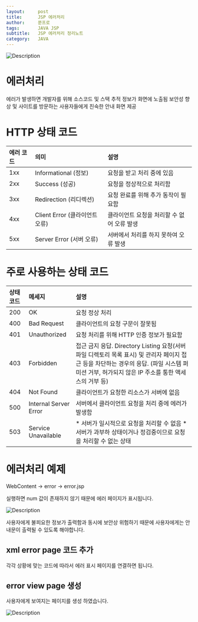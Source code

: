 ```yaml
---
layout:     post
title:      JSP 에러처리
author:     쭌프로
tags:       JAVA JSP
subtitle:   JSP 에러처리 정리노트
category:   JAVA
---
```


<!-- Start Writing Below in Markdown -->

![Description](https://alalstjr.github.io/jjunpro.github.io/img/java_bg.png)

# 에러처리

에러가 발생하면 개발자를 위해 소스코드 및 스택 추적 정보가 화면에 노출됨
보안성 향상 및 사이트를 방문하는 사용자들에게 친숙한 안내 화면 제공

# HTTP 상태 코드

| 에러 코드 | 의미 | 설명 |
| :--- | :--- | :--- |
| 1xx | Informational (정보) | 요청을 받고 처리 중에 있음 |
| 2xx | Success (성공) | 요청을 정상적으로 처리함 |
| 3xx | Redirection (리디렉션) | 요청 완료를 위해 추가 동작이 필요함 |
| 4xx | Client Error (클라이언트 오류) | 클라이언트 요청을 처리할 수 없어 오류 발생 |
| 5xx | Server Error (서버 오류) | 서버에서 처리를 하지 못하여 오류 발생 |

# 주로 사용하는 상태 코드

| 상태 코드 | 메세지 | 설명 |
| :--- | :--- | :--- |
| 200 | OK | 요청 정상 처리 |
| 400 | Bad Request | 클라이언트의 요청 구문이 잘못됨 |
| 401 | Unauthorized | 요청 처리를 위해 HTTP 인증 정보가 필요함 |
| 403 | Forbidden | 접근 금지 응답. Directory Listing 요청(서버 파일 디렉토리 목록 표시) 및 관리자 페이지 접근 등을 차단하는 경우의 응답. (파일 시스템 퍼미션 거부, 허가되지 않은 IP 주소를 통한 액세스의 거부 등) |
| 404 | Not Found | 클라이언트가 요청한 리소스가 서버에 없음 |
| 500 | Internal Server Error | 서버에서 클라이언트 요청을 처리 중에 에러가 발생함 |
| 503 | Service Unavailable | * 서버가 일시적으로 요청을 처리할 수 없음 * 서버가 과부하 상태이거나 정검중이므로 요청을 처리할 수 없는 상태 |

# 에러처리 예제

<script src="https://gist.github.com/alalstjr/8412f5dedb36952f588a48be276f7777.js"></script>

WebContent -> error -> error.jsp

실행하면 num 값이 존재하지 않기 때문에 에러 페이지가 표시됩니다.

![Description](https://alalstjr.github.io/jjunpro.github.io/img/2019-05-07-1.png)

사용자에게 불피요한 정보가 출력함과 동시에 보안상 위험하기 때문에 
사용자에게는 안내문이 출력될 수 있도록 해야합니다.

## xml error page 코드 추가

<script src="https://gist.github.com/alalstjr/89ae36995c3c54f9ff6a5b0df80d0440.js"></script>

각각 상황에 맞는 코드에 따라서 에러 표시 페이지를 연결하면 됩니다.

## error view page 생성

<script src="https://gist.github.com/alalstjr/b4e317def9682c21290276949baa08d2.js"></script>

사용자에게 보여지는 페이지를 생성 하였습니다.

![Description](https://alalstjr.github.io/jjunpro.github.io/img/2019-05-07-2.png)

